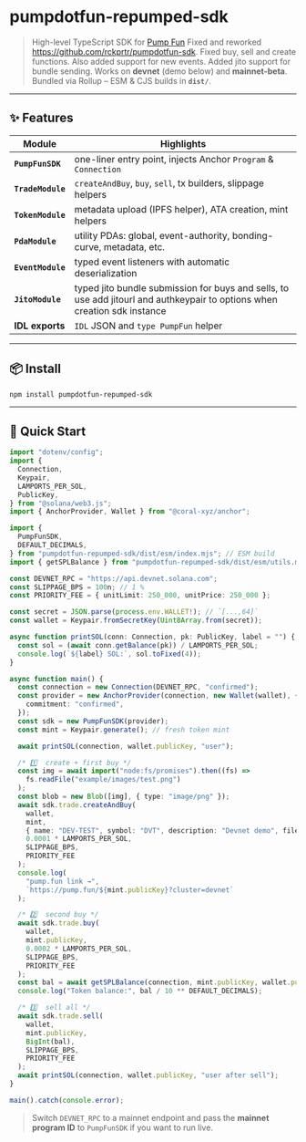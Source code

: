 # pumpdotfun-repumped-sdk

> High-level TypeScript SDK for [Pump Fun](https://pump.fun) Fixed and reworked https://github.com/rckprtr/pumpdotfun-sdk. Fixed buy, sell and create functions. Also added support for new events. Added jito support for bundle sending.
> Works on **devnet** (demo below) and **mainnet-beta**.  
> Bundled via Rollup – ESM & CJS builds in **`dist/`**.

---

## ✨ Features

| Module            | Highlights                                                                                                                |
| ----------------- | ------------------------------------------------------------------------------------------------------------------------- |
| **`PumpFunSDK`**  | one-liner entry point, injects Anchor `Program` & `Connection`                                                            |
| **`TradeModule`** | `createAndBuy`, `buy`, `sell`, tx builders, slippage helpers                                                              |
| **`TokenModule`** | metadata upload (IPFS helper), ATA creation, mint helpers                                                                 |
| **`PdaModule`**   | utility PDAs: global, event-authority, bonding-curve, metadata, etc.                                                      |
| **`EventModule`** | typed event listeners with automatic deserialization                                                                      |
| **`JitoModule`**  | typed jito bundle submission for buys and sells, to use add jitourl and authkeypair to options when creation sdk instance |
| **IDL exports**   | `IDL` JSON and `type PumpFun` helper                                                                                      |

---

## 📦 Install

```bash
npm install pumpdotfun-repumped-sdk
```

---

## 🔨 Quick Start

```ts
import "dotenv/config";
import {
  Connection,
  Keypair,
  LAMPORTS_PER_SOL,
  PublicKey,
} from "@solana/web3.js";
import { AnchorProvider, Wallet } from "@coral-xyz/anchor";

import {
  PumpFunSDK,
  DEFAULT_DECIMALS,
} from "pumpdotfun-repumped-sdk/dist/esm/index.mjs"; // ESM build
import { getSPLBalance } from "pumpdotfun-repumped-sdk/dist/esm/utils.mjs";

const DEVNET_RPC = "https://api.devnet.solana.com";
const SLIPPAGE_BPS = 100n; // 1 %
const PRIORITY_FEE = { unitLimit: 250_000, unitPrice: 250_000 };

const secret = JSON.parse(process.env.WALLET!); // `[...,64]`
const wallet = Keypair.fromSecretKey(Uint8Array.from(secret));

async function printSOL(conn: Connection, pk: PublicKey, label = "") {
  const sol = (await conn.getBalance(pk)) / LAMPORTS_PER_SOL;
  console.log(`${label} SOL:`, sol.toFixed(4));
}

async function main() {
  const connection = new Connection(DEVNET_RPC, "confirmed");
  const provider = new AnchorProvider(connection, new Wallet(wallet), {
    commitment: "confirmed",
  });
  const sdk = new PumpFunSDK(provider);
  const mint = Keypair.generate(); // fresh token mint

  await printSOL(connection, wallet.publicKey, "user");

  /* 1️⃣  create + first buy */
  const img = await import("node:fs/promises").then((fs) =>
    fs.readFile("example/images/test.png")
  );
  const blob = new Blob([img], { type: "image/png" });
  await sdk.trade.createAndBuy(
    wallet,
    mint,
    { name: "DEV-TEST", symbol: "DVT", description: "Devnet demo", file: blob },
    0.0001 * LAMPORTS_PER_SOL,
    SLIPPAGE_BPS,
    PRIORITY_FEE
  );
  console.log(
    "pump.fun link →",
    `https://pump.fun/${mint.publicKey}?cluster=devnet`
  );

  /* 2️⃣  second buy */
  await sdk.trade.buy(
    wallet,
    mint.publicKey,
    0.0002 * LAMPORTS_PER_SOL,
    SLIPPAGE_BPS,
    PRIORITY_FEE
  );
  const bal = await getSPLBalance(connection, mint.publicKey, wallet.publicKey);
  console.log("Token balance:", bal / 10 ** DEFAULT_DECIMALS);

  /* 3️⃣  sell all */
  await sdk.trade.sell(
    wallet,
    mint.publicKey,
    BigInt(bal),
    SLIPPAGE_BPS,
    PRIORITY_FEE
  );
  await printSOL(connection, wallet.publicKey, "user after sell");
}

main().catch(console.error);
```

> Switch `DEVNET_RPC` to a mainnet endpoint and pass the **mainnet program ID** to `PumpFunSDK` if you want to run live.
